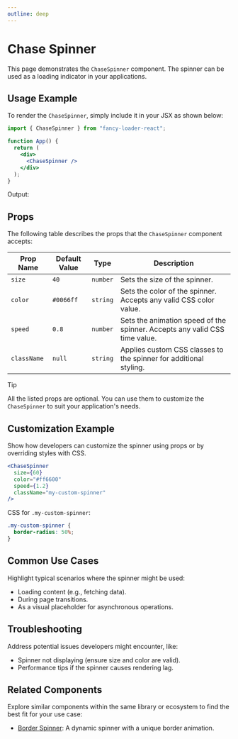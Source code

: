 ```yaml
---
outline: deep
---
```


# Chase Spinner

This page demonstrates the `ChaseSpinner` component. The spinner can be used as a loading indicator in your applications.

## Usage Example

To render the `ChaseSpinner`, simply include it in your JSX as shown below:

```jsx
import { ChaseSpinner } from "fancy-loader-react";

function App() {
  return (
    <div>
      <ChaseSpinner />
    </div>
  );
}
```

Output:

<ChaseWrapper />

## Props

The following table describes the props that the `ChaseSpinner` component accepts:

| Prop Name   | Default Value | Type     | Description                                                                |
| ----------- | ------------- | -------- | -------------------------------------------------------------------------- |
| `size`      | `40`          | `number` | Sets the size of the spinner.                                              |
| `color`     | `#0066ff`     | `string` | Sets the color of the spinner. Accepts any valid CSS color value.          |
| `speed`     | `0.8`         | `number` | Sets the animation speed of the spinner. Accepts any valid CSS time value. |
| `className` | `null`        | `string` | Applies custom CSS classes to the spinner for additional styling.          |

> [!TIP]  
> All the listed props are optional. You can use them to customize the `ChaseSpinner` to suit your application's needs.

## Customization Example

Show how developers can customize the spinner using props or by overriding styles with CSS.

```jsx
<ChaseSpinner
  size={60}
  color="#ff6600"
  speed={1.2}
  className="my-custom-spinner"
/>
```

CSS for `.my-custom-spinner`:

```css
.my-custom-spinner {
  border-radius: 50%;
}
```

## Common Use Cases

Highlight typical scenarios where the spinner might be used:

- Loading content (e.g., fetching data).
- During page transitions.
- As a visual placeholder for asynchronous operations.

## Troubleshooting

Address potential issues developers might encounter, like:

- Spinner not displaying (ensure size and color are valid).
- Performance tips if the spinner causes rendering lag.

## Related Components

Explore similar components within the same library or ecosystem to find the best fit for your use case:

- [Border Spinner](/explore-loaders.html): A dynamic spinner with a unique border animation.

